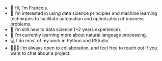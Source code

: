 - 👋 Hi, I’m Francois.
- 👀 I’m interested in using data science principles and machine learning techniques to facilitate automation and optimization of business problems.
- 🌱 I’m still new to data science (~2 years experience).
- 📖 I'm currently learning more about natural language processing.
- 💻 I do most of my work in Python and RStudio.
- 🧑‍🤝‍🧑 I'm always open to collaboration, and feel free to reach out if you want to chat about a project.
